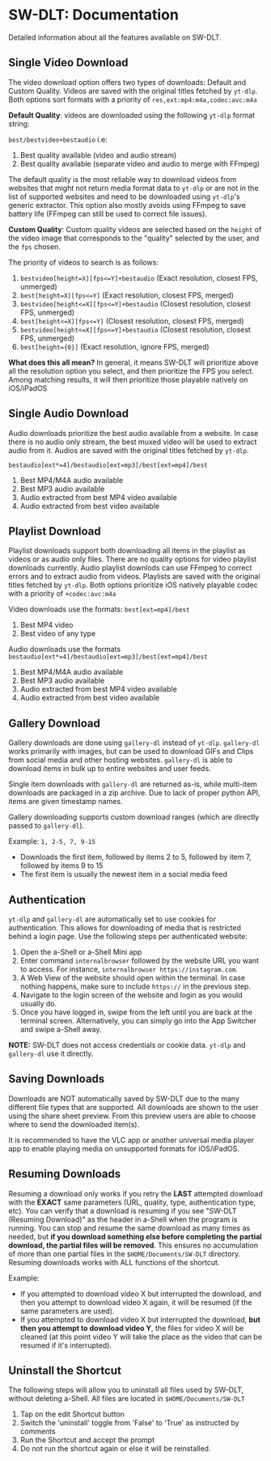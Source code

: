 # SW-DLT: Documentation

Detailed information about all the features available on SW-DLT.

## Single Video Download

The video download option offers two types of downloads: Default and Custom Quality. Videos are saved with the original titles fetched by `yt-dlp`. Both options sort formats with a priority of `res,ext:mp4:m4a,codec:avc:m4a`

**Default Quality**: videos are downloaded using the following `yt-dlp` format string:

 `best/bestvideo+bestaudio` i.e:

1. Best quality available (video and audio stream)
2. Best quality available (separate video and audio to merge with FFmpeg)

The default quality is the most reliable way to download videos from websites that might not return media format data to `yt-dlp` or are not in the list of supported websites and need to be downloaded using `yt-dlp`'s generic extractor. This option also mostly avoids using FFmpeg to save battery life (FFmpeg can still be used to correct file issues).

**Custom Quality**: Custom quality videos are selected based on the `height` of the video image that corresponds to the "quality" selected by the user, and the `fps` chosen.

The priority of videos to search is as follows:

1. `bestvideo[height=X][fps<=Y]+bestaudio`  (Exact resolution, closest FPS, unmerged)
2. `best[height=X][fps<=Y]`                 (Exact resolution, closest FPS, merged)
3. `bestvideo[height<=X][fps<=Y]+bestaudio` (Closest resolution, closest FPS, unmerged)
4. `best[height<=X][fps<=Y]`                (Closest resolution, closest FPS, merged)
5. `bestvideo[height<=X][fps<=Y]+bestaudio` (Closest resolution, closest FPS, unmerged)
6. `best[height={0}]`                       (Exact resolution, ignore FPS, merged)

**What does this all mean?** In general, it means SW-DLT will prioritize above all the resolution option you select, and then prioritize the FPS you select. Among matching results, it will then prioritize those playable natively on iOS/iPadOS 

## Single Audio Download

Audio downloads prioritize the best audio available from a website. In case there is no audio only stream, the best muxed video will be used to extract audio from it. Audios are saved with the original titles fetched by `yt-dlp`.

`bestaudio[ext*=4]/bestaudio[ext=mp3]/best[ext=mp4]/best`

1. Best MP4/M4A audio available
2. Best MP3 audio available
3. Audio extracted from best MP4 video available
4. Audio extracted from best video available

## Playlist Download

Playlist downloads support both downloading all items in the playlist as videos or as audio only files. There are no quality options for video playlist downloads currently. Audio playlist downlods can use FFmpeg to correct errors and to extract audio from videos. Playlists are saved with the original titles fetched by `yt-dlp`. Both options prioritize iOS natively playable codec with a priority of `+codec:avc:m4a`

Video downloads use the formats: `best[ext=mp4]/best`

1. Best MP4 video
2. Best video of any type

Audio downloads use the formats `bestaudio[ext*=4]/bestaudio[ext=mp3]/best[ext=mp4]/best`

1. Best MP4/M4A audio available
2. Best MP3 audio available
3. Audio extracted from best MP4 video available
4. Audio extracted from best video available

## Gallery Download

Gallery downloads are done using `gallery-dl` instead of `yt-dlp`. `gallery-dl` works primarily with images, but can be used to download GIFs and Clips from social media and other hosting websites. `gallery-dl` is able to download items in bulk up to entire websites and user feeds. 

Single item downloads with `gallery-dl` are returned as-is, while multi-item downloads are packaged in a zip archive. Due to lack of proper python API, items are given timestamp names.

Gallery downloading supports custom download ranges (which are directly passed to `gallery-dl`). 

Example: `1, 2-5, 7, 9-15`

- Downloads the first item, followed by items 2 to 5, followed by item 7, followed by items 9 to 15
- The first item is usually the newest item in a social media feed

## Authentication

`yt-dlp` and `gallery-dl` are automatically set to use cookies for authentication. This allows for downloading of media that is restricted behind a login page. Use the following steps per authenticated website:

1. Open the a-Shell or a-Shell Mini app
2. Enter command `internalbrowser` followed by the website URL you want to access. For instance, `internalbrowser https://instagram.com`. 
3. A Web View of the website should open within the terminal. In case nothing happens, make sure to include `https://` in the previous step.
4. Navigate to the login screen of the website and login as you would usually do.
5. Once you have logged in, swipe from the left until you are back at the terminal screen. Alternatively, you can simply go into the App Switcher and swipe a-Shell away.

**NOTE:** SW-DLT does not access credentials or cookie data. `yt-dlp` and `gallery-dl` use it directly.

## Saving Downloads

Downloads are NOT automatically saved by SW-DLT due to the many different file types that are supported. All downloads are shown to the user using the share sheet preview. From this preview users are able to choose where to send the downloaded item(s).

It is recommended to have the VLC app or another universal media player app to enable playing media on unsupported formats for iOS/iPadOS.

## Resuming Downloads

Resuming a download only works if you retry the **LAST** attempted download with the **EXACT** same parameters (URL, quality, type, authentication type, etc). You can verify that a download is resuming if you see "SW-DLT (Resuming Download)" as the header in a-Shell when the program is running. You can stop and resume the same
download as many times as needed, but **if you download something else before completing the partial download, the partial files will be removed**. This ensures no accumulation of more than one partial files in the `$HOME/Documents/SW-DLT` directory. Resuming downloads works with ALL functions of the shortcut.

Example:
- If you attempted to download video X but interrupted the download, and then you attempt to download video X again, it will be resumed (if the same parameters are used).
- If you attempted to download video X but interrupted the download, **but then you attempt to download video Y**, the files for video X will be cleaned (at this point
video Y will take the place as the video that can be resumed if it's interrupted).

## Uninstall the Shortcut
The following steps will allow you to uninstall all files used by SW-DLT, without deleting a-Shell. All files are located in `$HOME/Documents/SW-DLT`

1. Tap on the edit Shortcut button
2. Switch the 'uninstall' toggle from 'False' to 'True' as instructed by comments
3. Run the Shortcut and accept the prompt
4. Do not run the shortcut again or else it will be reinstalled.
